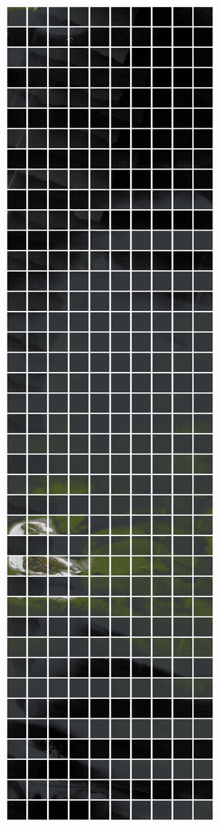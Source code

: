<html>
<div>
<img src="https://github.com/HakkaTjakka/NL_TILE_MAP/blob/main/18/629/-1073/r.6290.-10730.png" height="44" width="44">
<img src="https://github.com/HakkaTjakka/NL_TILE_MAP/blob/main/18/629/-1073/r.6291.-10730.png" height="44" width="44">
<img src="https://github.com/HakkaTjakka/NL_TILE_MAP/blob/main/18/629/-1073/r.6292.-10730.png" height="44" width="44">
<img src="https://github.com/HakkaTjakka/NL_TILE_MAP/blob/main/18/629/-1073/r.6293.-10730.png" height="44" width="44">
<img src="https://github.com/HakkaTjakka/NL_TILE_MAP/blob/main/18/629/-1073/r.6294.-10730.png" height="44" width="44">
<img src="https://github.com/HakkaTjakka/NL_TILE_MAP/blob/main/18/629/-1073/r.6295.-10730.png" height="44" width="44">
<img src="https://github.com/HakkaTjakka/NL_TILE_MAP/blob/main/18/629/-1073/r.6296.-10730.png" height="44" width="44">
<img src="https://github.com/HakkaTjakka/NL_TILE_MAP/blob/main/18/629/-1073/r.6297.-10730.png" height="44" width="44">
<img src="https://github.com/HakkaTjakka/NL_TILE_MAP/blob/main/18/629/-1073/r.6298.-10730.png" height="44" width="44">
<img src="https://github.com/HakkaTjakka/NL_TILE_MAP/blob/main/18/629/-1073/r.6299.-10730.png" height="44" width="44">
<img src="https://github.com/HakkaTjakka/NL_TILE_MAP/blob/main/18/630/-1073/r.6300.-10730.png" height="44" width="44">
<img src="https://github.com/HakkaTjakka/NL_TILE_MAP/blob/main/18/630/-1073/r.6301.-10730.png" height="44" width="44">
<img src="https://github.com/HakkaTjakka/NL_TILE_MAP/blob/main/18/630/-1073/r.6302.-10730.png" height="44" width="44">
<img src="https://github.com/HakkaTjakka/NL_TILE_MAP/blob/main/18/630/-1073/r.6303.-10730.png" height="44" width="44">
<img src="https://github.com/HakkaTjakka/NL_TILE_MAP/blob/main/18/630/-1073/r.6304.-10730.png" height="44" width="44">
<img src="https://github.com/HakkaTjakka/NL_TILE_MAP/blob/main/18/630/-1073/r.6305.-10730.png" height="44" width="44">
<img src="https://github.com/HakkaTjakka/NL_TILE_MAP/blob/main/18/630/-1073/r.6306.-10730.png" height="44" width="44">
<img src="https://github.com/HakkaTjakka/NL_TILE_MAP/blob/main/18/630/-1073/r.6307.-10730.png" height="44" width="44">
<img src="https://github.com/HakkaTjakka/NL_TILE_MAP/blob/main/18/630/-1073/r.6308.-10730.png" height="44" width="44">
<img src="https://github.com/HakkaTjakka/NL_TILE_MAP/blob/main/18/630/-1073/r.6309.-10730.png" height="44" width="44">
<br>
<img src="https://github.com/HakkaTjakka/NL_TILE_MAP/blob/main/18/629/-1073/r.6290.-10729.png" height="44" width="44">
<img src="https://github.com/HakkaTjakka/NL_TILE_MAP/blob/main/18/629/-1073/r.6291.-10729.png" height="44" width="44">
<img src="https://github.com/HakkaTjakka/NL_TILE_MAP/blob/main/18/629/-1073/r.6292.-10729.png" height="44" width="44">
<img src="https://github.com/HakkaTjakka/NL_TILE_MAP/blob/main/18/629/-1073/r.6293.-10729.png" height="44" width="44">
<img src="https://github.com/HakkaTjakka/NL_TILE_MAP/blob/main/18/629/-1073/r.6294.-10729.png" height="44" width="44">
<img src="https://github.com/HakkaTjakka/NL_TILE_MAP/blob/main/18/629/-1073/r.6295.-10729.png" height="44" width="44">
<img src="https://github.com/HakkaTjakka/NL_TILE_MAP/blob/main/18/629/-1073/r.6296.-10729.png" height="44" width="44">
<img src="https://github.com/HakkaTjakka/NL_TILE_MAP/blob/main/18/629/-1073/r.6297.-10729.png" height="44" width="44">
<img src="https://github.com/HakkaTjakka/NL_TILE_MAP/blob/main/18/629/-1073/r.6298.-10729.png" height="44" width="44">
<img src="https://github.com/HakkaTjakka/NL_TILE_MAP/blob/main/18/629/-1073/r.6299.-10729.png" height="44" width="44">
<img src="https://github.com/HakkaTjakka/NL_TILE_MAP/blob/main/18/630/-1073/r.6300.-10729.png" height="44" width="44">
<img src="https://github.com/HakkaTjakka/NL_TILE_MAP/blob/main/18/630/-1073/r.6301.-10729.png" height="44" width="44">
<img src="https://github.com/HakkaTjakka/NL_TILE_MAP/blob/main/18/630/-1073/r.6302.-10729.png" height="44" width="44">
<img src="https://github.com/HakkaTjakka/NL_TILE_MAP/blob/main/18/630/-1073/r.6303.-10729.png" height="44" width="44">
<img src="https://github.com/HakkaTjakka/NL_TILE_MAP/blob/main/18/630/-1073/r.6304.-10729.png" height="44" width="44">
<img src="https://github.com/HakkaTjakka/NL_TILE_MAP/blob/main/18/630/-1073/r.6305.-10729.png" height="44" width="44">
<img src="https://github.com/HakkaTjakka/NL_TILE_MAP/blob/main/18/630/-1073/r.6306.-10729.png" height="44" width="44">
<img src="https://github.com/HakkaTjakka/NL_TILE_MAP/blob/main/18/630/-1073/r.6307.-10729.png" height="44" width="44">
<img src="https://github.com/HakkaTjakka/NL_TILE_MAP/blob/main/18/630/-1073/r.6308.-10729.png" height="44" width="44">
<img src="https://github.com/HakkaTjakka/NL_TILE_MAP/blob/main/18/630/-1073/r.6309.-10729.png" height="44" width="44">
<br>
<img src="https://github.com/HakkaTjakka/NL_TILE_MAP/blob/main/18/629/-1073/r.6290.-10728.png" height="44" width="44">
<img src="https://github.com/HakkaTjakka/NL_TILE_MAP/blob/main/18/629/-1073/r.6291.-10728.png" height="44" width="44">
<img src="https://github.com/HakkaTjakka/NL_TILE_MAP/blob/main/18/629/-1073/r.6292.-10728.png" height="44" width="44">
<img src="https://github.com/HakkaTjakka/NL_TILE_MAP/blob/main/18/629/-1073/r.6293.-10728.png" height="44" width="44">
<img src="https://github.com/HakkaTjakka/NL_TILE_MAP/blob/main/18/629/-1073/r.6294.-10728.png" height="44" width="44">
<img src="https://github.com/HakkaTjakka/NL_TILE_MAP/blob/main/18/629/-1073/r.6295.-10728.png" height="44" width="44">
<img src="https://github.com/HakkaTjakka/NL_TILE_MAP/blob/main/18/629/-1073/r.6296.-10728.png" height="44" width="44">
<img src="https://github.com/HakkaTjakka/NL_TILE_MAP/blob/main/18/629/-1073/r.6297.-10728.png" height="44" width="44">
<img src="https://github.com/HakkaTjakka/NL_TILE_MAP/blob/main/18/629/-1073/r.6298.-10728.png" height="44" width="44">
<img src="https://github.com/HakkaTjakka/NL_TILE_MAP/blob/main/18/629/-1073/r.6299.-10728.png" height="44" width="44">
<img src="https://github.com/HakkaTjakka/NL_TILE_MAP/blob/main/18/630/-1073/r.6300.-10728.png" height="44" width="44">
<img src="https://github.com/HakkaTjakka/NL_TILE_MAP/blob/main/18/630/-1073/r.6301.-10728.png" height="44" width="44">
<img src="https://github.com/HakkaTjakka/NL_TILE_MAP/blob/main/18/630/-1073/r.6302.-10728.png" height="44" width="44">
<img src="https://github.com/HakkaTjakka/NL_TILE_MAP/blob/main/18/630/-1073/r.6303.-10728.png" height="44" width="44">
<img src="https://github.com/HakkaTjakka/NL_TILE_MAP/blob/main/18/630/-1073/r.6304.-10728.png" height="44" width="44">
<img src="https://github.com/HakkaTjakka/NL_TILE_MAP/blob/main/18/630/-1073/r.6305.-10728.png" height="44" width="44">
<img src="https://github.com/HakkaTjakka/NL_TILE_MAP/blob/main/18/630/-1073/r.6306.-10728.png" height="44" width="44">
<img src="https://github.com/HakkaTjakka/NL_TILE_MAP/blob/main/18/630/-1073/r.6307.-10728.png" height="44" width="44">
<img src="https://github.com/HakkaTjakka/NL_TILE_MAP/blob/main/18/630/-1073/r.6308.-10728.png" height="44" width="44">
<img src="https://github.com/HakkaTjakka/NL_TILE_MAP/blob/main/18/630/-1073/r.6309.-10728.png" height="44" width="44">
<br>
<img src="https://github.com/HakkaTjakka/NL_TILE_MAP/blob/main/18/629/-1073/r.6290.-10727.png" height="44" width="44">
<img src="https://github.com/HakkaTjakka/NL_TILE_MAP/blob/main/18/629/-1073/r.6291.-10727.png" height="44" width="44">
<img src="https://github.com/HakkaTjakka/NL_TILE_MAP/blob/main/18/629/-1073/r.6292.-10727.png" height="44" width="44">
<img src="https://github.com/HakkaTjakka/NL_TILE_MAP/blob/main/18/629/-1073/r.6293.-10727.png" height="44" width="44">
<img src="https://github.com/HakkaTjakka/NL_TILE_MAP/blob/main/18/629/-1073/r.6294.-10727.png" height="44" width="44">
<img src="https://github.com/HakkaTjakka/NL_TILE_MAP/blob/main/18/629/-1073/r.6295.-10727.png" height="44" width="44">
<img src="https://github.com/HakkaTjakka/NL_TILE_MAP/blob/main/18/629/-1073/r.6296.-10727.png" height="44" width="44">
<img src="https://github.com/HakkaTjakka/NL_TILE_MAP/blob/main/18/629/-1073/r.6297.-10727.png" height="44" width="44">
<img src="https://github.com/HakkaTjakka/NL_TILE_MAP/blob/main/18/629/-1073/r.6298.-10727.png" height="44" width="44">
<img src="https://github.com/HakkaTjakka/NL_TILE_MAP/blob/main/18/629/-1073/r.6299.-10727.png" height="44" width="44">
<img src="https://github.com/HakkaTjakka/NL_TILE_MAP/blob/main/18/630/-1073/r.6300.-10727.png" height="44" width="44">
<img src="https://github.com/HakkaTjakka/NL_TILE_MAP/blob/main/18/630/-1073/r.6301.-10727.png" height="44" width="44">
<img src="https://github.com/HakkaTjakka/NL_TILE_MAP/blob/main/18/630/-1073/r.6302.-10727.png" height="44" width="44">
<img src="https://github.com/HakkaTjakka/NL_TILE_MAP/blob/main/18/630/-1073/r.6303.-10727.png" height="44" width="44">
<img src="https://github.com/HakkaTjakka/NL_TILE_MAP/blob/main/18/630/-1073/r.6304.-10727.png" height="44" width="44">
<img src="https://github.com/HakkaTjakka/NL_TILE_MAP/blob/main/18/630/-1073/r.6305.-10727.png" height="44" width="44">
<img src="https://github.com/HakkaTjakka/NL_TILE_MAP/blob/main/18/630/-1073/r.6306.-10727.png" height="44" width="44">
<img src="https://github.com/HakkaTjakka/NL_TILE_MAP/blob/main/18/630/-1073/r.6307.-10727.png" height="44" width="44">
<img src="https://github.com/HakkaTjakka/NL_TILE_MAP/blob/main/18/630/-1073/r.6308.-10727.png" height="44" width="44">
<img src="https://github.com/HakkaTjakka/NL_TILE_MAP/blob/main/18/630/-1073/r.6309.-10727.png" height="44" width="44">
<br>
<img src="https://github.com/HakkaTjakka/NL_TILE_MAP/blob/main/18/629/-1073/r.6290.-10726.png" height="44" width="44">
<img src="https://github.com/HakkaTjakka/NL_TILE_MAP/blob/main/18/629/-1073/r.6291.-10726.png" height="44" width="44">
<img src="https://github.com/HakkaTjakka/NL_TILE_MAP/blob/main/18/629/-1073/r.6292.-10726.png" height="44" width="44">
<img src="https://github.com/HakkaTjakka/NL_TILE_MAP/blob/main/18/629/-1073/r.6293.-10726.png" height="44" width="44">
<img src="https://github.com/HakkaTjakka/NL_TILE_MAP/blob/main/18/629/-1073/r.6294.-10726.png" height="44" width="44">
<img src="https://github.com/HakkaTjakka/NL_TILE_MAP/blob/main/18/629/-1073/r.6295.-10726.png" height="44" width="44">
<img src="https://github.com/HakkaTjakka/NL_TILE_MAP/blob/main/18/629/-1073/r.6296.-10726.png" height="44" width="44">
<img src="https://github.com/HakkaTjakka/NL_TILE_MAP/blob/main/18/629/-1073/r.6297.-10726.png" height="44" width="44">
<img src="https://github.com/HakkaTjakka/NL_TILE_MAP/blob/main/18/629/-1073/r.6298.-10726.png" height="44" width="44">
<img src="https://github.com/HakkaTjakka/NL_TILE_MAP/blob/main/18/629/-1073/r.6299.-10726.png" height="44" width="44">
<img src="https://github.com/HakkaTjakka/NL_TILE_MAP/blob/main/18/630/-1073/r.6300.-10726.png" height="44" width="44">
<img src="https://github.com/HakkaTjakka/NL_TILE_MAP/blob/main/18/630/-1073/r.6301.-10726.png" height="44" width="44">
<img src="https://github.com/HakkaTjakka/NL_TILE_MAP/blob/main/18/630/-1073/r.6302.-10726.png" height="44" width="44">
<img src="https://github.com/HakkaTjakka/NL_TILE_MAP/blob/main/18/630/-1073/r.6303.-10726.png" height="44" width="44">
<img src="https://github.com/HakkaTjakka/NL_TILE_MAP/blob/main/18/630/-1073/r.6304.-10726.png" height="44" width="44">
<img src="https://github.com/HakkaTjakka/NL_TILE_MAP/blob/main/18/630/-1073/r.6305.-10726.png" height="44" width="44">
<img src="https://github.com/HakkaTjakka/NL_TILE_MAP/blob/main/18/630/-1073/r.6306.-10726.png" height="44" width="44">
<img src="https://github.com/HakkaTjakka/NL_TILE_MAP/blob/main/18/630/-1073/r.6307.-10726.png" height="44" width="44">
<img src="https://github.com/HakkaTjakka/NL_TILE_MAP/blob/main/18/630/-1073/r.6308.-10726.png" height="44" width="44">
<img src="https://github.com/HakkaTjakka/NL_TILE_MAP/blob/main/18/630/-1073/r.6309.-10726.png" height="44" width="44">
<br>
<img src="https://github.com/HakkaTjakka/NL_TILE_MAP/blob/main/18/629/-1073/r.6290.-10725.png" height="44" width="44">
<img src="https://github.com/HakkaTjakka/NL_TILE_MAP/blob/main/18/629/-1073/r.6291.-10725.png" height="44" width="44">
<img src="https://github.com/HakkaTjakka/NL_TILE_MAP/blob/main/18/629/-1073/r.6292.-10725.png" height="44" width="44">
<img src="https://github.com/HakkaTjakka/NL_TILE_MAP/blob/main/18/629/-1073/r.6293.-10725.png" height="44" width="44">
<img src="https://github.com/HakkaTjakka/NL_TILE_MAP/blob/main/18/629/-1073/r.6294.-10725.png" height="44" width="44">
<img src="https://github.com/HakkaTjakka/NL_TILE_MAP/blob/main/18/629/-1073/r.6295.-10725.png" height="44" width="44">
<img src="https://github.com/HakkaTjakka/NL_TILE_MAP/blob/main/18/629/-1073/r.6296.-10725.png" height="44" width="44">
<img src="https://github.com/HakkaTjakka/NL_TILE_MAP/blob/main/18/629/-1073/r.6297.-10725.png" height="44" width="44">
<img src="https://github.com/HakkaTjakka/NL_TILE_MAP/blob/main/18/629/-1073/r.6298.-10725.png" height="44" width="44">
<img src="https://github.com/HakkaTjakka/NL_TILE_MAP/blob/main/18/629/-1073/r.6299.-10725.png" height="44" width="44">
<img src="https://github.com/HakkaTjakka/NL_TILE_MAP/blob/main/18/630/-1073/r.6300.-10725.png" height="44" width="44">
<img src="https://github.com/HakkaTjakka/NL_TILE_MAP/blob/main/18/630/-1073/r.6301.-10725.png" height="44" width="44">
<img src="https://github.com/HakkaTjakka/NL_TILE_MAP/blob/main/18/630/-1073/r.6302.-10725.png" height="44" width="44">
<img src="https://github.com/HakkaTjakka/NL_TILE_MAP/blob/main/18/630/-1073/r.6303.-10725.png" height="44" width="44">
<img src="https://github.com/HakkaTjakka/NL_TILE_MAP/blob/main/18/630/-1073/r.6304.-10725.png" height="44" width="44">
<img src="https://github.com/HakkaTjakka/NL_TILE_MAP/blob/main/18/630/-1073/r.6305.-10725.png" height="44" width="44">
<img src="https://github.com/HakkaTjakka/NL_TILE_MAP/blob/main/18/630/-1073/r.6306.-10725.png" height="44" width="44">
<img src="https://github.com/HakkaTjakka/NL_TILE_MAP/blob/main/18/630/-1073/r.6307.-10725.png" height="44" width="44">
<img src="https://github.com/HakkaTjakka/NL_TILE_MAP/blob/main/18/630/-1073/r.6308.-10725.png" height="44" width="44">
<img src="https://github.com/HakkaTjakka/NL_TILE_MAP/blob/main/18/630/-1073/r.6309.-10725.png" height="44" width="44">
<br>
<img src="https://github.com/HakkaTjakka/NL_TILE_MAP/blob/main/18/629/-1073/r.6290.-10724.png" height="44" width="44">
<img src="https://github.com/HakkaTjakka/NL_TILE_MAP/blob/main/18/629/-1073/r.6291.-10724.png" height="44" width="44">
<img src="https://github.com/HakkaTjakka/NL_TILE_MAP/blob/main/18/629/-1073/r.6292.-10724.png" height="44" width="44">
<img src="https://github.com/HakkaTjakka/NL_TILE_MAP/blob/main/18/629/-1073/r.6293.-10724.png" height="44" width="44">
<img src="https://github.com/HakkaTjakka/NL_TILE_MAP/blob/main/18/629/-1073/r.6294.-10724.png" height="44" width="44">
<img src="https://github.com/HakkaTjakka/NL_TILE_MAP/blob/main/18/629/-1073/r.6295.-10724.png" height="44" width="44">
<img src="https://github.com/HakkaTjakka/NL_TILE_MAP/blob/main/18/629/-1073/r.6296.-10724.png" height="44" width="44">
<img src="https://github.com/HakkaTjakka/NL_TILE_MAP/blob/main/18/629/-1073/r.6297.-10724.png" height="44" width="44">
<img src="https://github.com/HakkaTjakka/NL_TILE_MAP/blob/main/18/629/-1073/r.6298.-10724.png" height="44" width="44">
<img src="https://github.com/HakkaTjakka/NL_TILE_MAP/blob/main/18/629/-1073/r.6299.-10724.png" height="44" width="44">
<img src="https://github.com/HakkaTjakka/NL_TILE_MAP/blob/main/18/630/-1073/r.6300.-10724.png" height="44" width="44">
<img src="https://github.com/HakkaTjakka/NL_TILE_MAP/blob/main/18/630/-1073/r.6301.-10724.png" height="44" width="44">
<img src="https://github.com/HakkaTjakka/NL_TILE_MAP/blob/main/18/630/-1073/r.6302.-10724.png" height="44" width="44">
<img src="https://github.com/HakkaTjakka/NL_TILE_MAP/blob/main/18/630/-1073/r.6303.-10724.png" height="44" width="44">
<img src="https://github.com/HakkaTjakka/NL_TILE_MAP/blob/main/18/630/-1073/r.6304.-10724.png" height="44" width="44">
<img src="https://github.com/HakkaTjakka/NL_TILE_MAP/blob/main/18/630/-1073/r.6305.-10724.png" height="44" width="44">
<img src="https://github.com/HakkaTjakka/NL_TILE_MAP/blob/main/18/630/-1073/r.6306.-10724.png" height="44" width="44">
<img src="https://github.com/HakkaTjakka/NL_TILE_MAP/blob/main/18/630/-1073/r.6307.-10724.png" height="44" width="44">
<img src="https://github.com/HakkaTjakka/NL_TILE_MAP/blob/main/18/630/-1073/r.6308.-10724.png" height="44" width="44">
<img src="https://github.com/HakkaTjakka/NL_TILE_MAP/blob/main/18/630/-1073/r.6309.-10724.png" height="44" width="44">
<br>
<img src="https://github.com/HakkaTjakka/NL_TILE_MAP/blob/main/18/629/-1073/r.6290.-10723.png" height="44" width="44">
<img src="https://github.com/HakkaTjakka/NL_TILE_MAP/blob/main/18/629/-1073/r.6291.-10723.png" height="44" width="44">
<img src="https://github.com/HakkaTjakka/NL_TILE_MAP/blob/main/18/629/-1073/r.6292.-10723.png" height="44" width="44">
<img src="https://github.com/HakkaTjakka/NL_TILE_MAP/blob/main/18/629/-1073/r.6293.-10723.png" height="44" width="44">
<img src="https://github.com/HakkaTjakka/NL_TILE_MAP/blob/main/18/629/-1073/r.6294.-10723.png" height="44" width="44">
<img src="https://github.com/HakkaTjakka/NL_TILE_MAP/blob/main/18/629/-1073/r.6295.-10723.png" height="44" width="44">
<img src="https://github.com/HakkaTjakka/NL_TILE_MAP/blob/main/18/629/-1073/r.6296.-10723.png" height="44" width="44">
<img src="https://github.com/HakkaTjakka/NL_TILE_MAP/blob/main/18/629/-1073/r.6297.-10723.png" height="44" width="44">
<img src="https://github.com/HakkaTjakka/NL_TILE_MAP/blob/main/18/629/-1073/r.6298.-10723.png" height="44" width="44">
<img src="https://github.com/HakkaTjakka/NL_TILE_MAP/blob/main/18/629/-1073/r.6299.-10723.png" height="44" width="44">
<img src="https://github.com/HakkaTjakka/NL_TILE_MAP/blob/main/18/630/-1073/r.6300.-10723.png" height="44" width="44">
<img src="https://github.com/HakkaTjakka/NL_TILE_MAP/blob/main/18/630/-1073/r.6301.-10723.png" height="44" width="44">
<img src="https://github.com/HakkaTjakka/NL_TILE_MAP/blob/main/18/630/-1073/r.6302.-10723.png" height="44" width="44">
<img src="https://github.com/HakkaTjakka/NL_TILE_MAP/blob/main/18/630/-1073/r.6303.-10723.png" height="44" width="44">
<img src="https://github.com/HakkaTjakka/NL_TILE_MAP/blob/main/18/630/-1073/r.6304.-10723.png" height="44" width="44">
<img src="https://github.com/HakkaTjakka/NL_TILE_MAP/blob/main/18/630/-1073/r.6305.-10723.png" height="44" width="44">
<img src="https://github.com/HakkaTjakka/NL_TILE_MAP/blob/main/18/630/-1073/r.6306.-10723.png" height="44" width="44">
<img src="https://github.com/HakkaTjakka/NL_TILE_MAP/blob/main/18/630/-1073/r.6307.-10723.png" height="44" width="44">
<img src="https://github.com/HakkaTjakka/NL_TILE_MAP/blob/main/18/630/-1073/r.6308.-10723.png" height="44" width="44">
<img src="https://github.com/HakkaTjakka/NL_TILE_MAP/blob/main/18/630/-1073/r.6309.-10723.png" height="44" width="44">
<br>
<img src="https://github.com/HakkaTjakka/NL_TILE_MAP/blob/main/18/629/-1073/r.6290.-10722.png" height="44" width="44">
<img src="https://github.com/HakkaTjakka/NL_TILE_MAP/blob/main/18/629/-1073/r.6291.-10722.png" height="44" width="44">
<img src="https://github.com/HakkaTjakka/NL_TILE_MAP/blob/main/18/629/-1073/r.6292.-10722.png" height="44" width="44">
<img src="https://github.com/HakkaTjakka/NL_TILE_MAP/blob/main/18/629/-1073/r.6293.-10722.png" height="44" width="44">
<img src="https://github.com/HakkaTjakka/NL_TILE_MAP/blob/main/18/629/-1073/r.6294.-10722.png" height="44" width="44">
<img src="https://github.com/HakkaTjakka/NL_TILE_MAP/blob/main/18/629/-1073/r.6295.-10722.png" height="44" width="44">
<img src="https://github.com/HakkaTjakka/NL_TILE_MAP/blob/main/18/629/-1073/r.6296.-10722.png" height="44" width="44">
<img src="https://github.com/HakkaTjakka/NL_TILE_MAP/blob/main/18/629/-1073/r.6297.-10722.png" height="44" width="44">
<img src="https://github.com/HakkaTjakka/NL_TILE_MAP/blob/main/18/629/-1073/r.6298.-10722.png" height="44" width="44">
<img src="https://github.com/HakkaTjakka/NL_TILE_MAP/blob/main/18/629/-1073/r.6299.-10722.png" height="44" width="44">
<img src="https://github.com/HakkaTjakka/NL_TILE_MAP/blob/main/18/630/-1073/r.6300.-10722.png" height="44" width="44">
<img src="https://github.com/HakkaTjakka/NL_TILE_MAP/blob/main/18/630/-1073/r.6301.-10722.png" height="44" width="44">
<img src="https://github.com/HakkaTjakka/NL_TILE_MAP/blob/main/18/630/-1073/r.6302.-10722.png" height="44" width="44">
<img src="https://github.com/HakkaTjakka/NL_TILE_MAP/blob/main/18/630/-1073/r.6303.-10722.png" height="44" width="44">
<img src="https://github.com/HakkaTjakka/NL_TILE_MAP/blob/main/18/630/-1073/r.6304.-10722.png" height="44" width="44">
<img src="https://github.com/HakkaTjakka/NL_TILE_MAP/blob/main/18/630/-1073/r.6305.-10722.png" height="44" width="44">
<img src="https://github.com/HakkaTjakka/NL_TILE_MAP/blob/main/18/630/-1073/r.6306.-10722.png" height="44" width="44">
<img src="https://github.com/HakkaTjakka/NL_TILE_MAP/blob/main/18/630/-1073/r.6307.-10722.png" height="44" width="44">
<img src="https://github.com/HakkaTjakka/NL_TILE_MAP/blob/main/18/630/-1073/r.6308.-10722.png" height="44" width="44">
<img src="https://github.com/HakkaTjakka/NL_TILE_MAP/blob/main/18/630/-1073/r.6309.-10722.png" height="44" width="44">
<br>
<img src="https://github.com/HakkaTjakka/NL_TILE_MAP/blob/main/18/629/-1073/r.6290.-10721.png" height="44" width="44">
<img src="https://github.com/HakkaTjakka/NL_TILE_MAP/blob/main/18/629/-1073/r.6291.-10721.png" height="44" width="44">
<img src="https://github.com/HakkaTjakka/NL_TILE_MAP/blob/main/18/629/-1073/r.6292.-10721.png" height="44" width="44">
<img src="https://github.com/HakkaTjakka/NL_TILE_MAP/blob/main/18/629/-1073/r.6293.-10721.png" height="44" width="44">
<img src="https://github.com/HakkaTjakka/NL_TILE_MAP/blob/main/18/629/-1073/r.6294.-10721.png" height="44" width="44">
<img src="https://github.com/HakkaTjakka/NL_TILE_MAP/blob/main/18/629/-1073/r.6295.-10721.png" height="44" width="44">
<img src="https://github.com/HakkaTjakka/NL_TILE_MAP/blob/main/18/629/-1073/r.6296.-10721.png" height="44" width="44">
<img src="https://github.com/HakkaTjakka/NL_TILE_MAP/blob/main/18/629/-1073/r.6297.-10721.png" height="44" width="44">
<img src="https://github.com/HakkaTjakka/NL_TILE_MAP/blob/main/18/629/-1073/r.6298.-10721.png" height="44" width="44">
<img src="https://github.com/HakkaTjakka/NL_TILE_MAP/blob/main/18/629/-1073/r.6299.-10721.png" height="44" width="44">
<img src="https://github.com/HakkaTjakka/NL_TILE_MAP/blob/main/18/630/-1073/r.6300.-10721.png" height="44" width="44">
<img src="https://github.com/HakkaTjakka/NL_TILE_MAP/blob/main/18/630/-1073/r.6301.-10721.png" height="44" width="44">
<img src="https://github.com/HakkaTjakka/NL_TILE_MAP/blob/main/18/630/-1073/r.6302.-10721.png" height="44" width="44">
<img src="https://github.com/HakkaTjakka/NL_TILE_MAP/blob/main/18/630/-1073/r.6303.-10721.png" height="44" width="44">
<img src="https://github.com/HakkaTjakka/NL_TILE_MAP/blob/main/18/630/-1073/r.6304.-10721.png" height="44" width="44">
<img src="https://github.com/HakkaTjakka/NL_TILE_MAP/blob/main/18/630/-1073/r.6305.-10721.png" height="44" width="44">
<img src="https://github.com/HakkaTjakka/NL_TILE_MAP/blob/main/18/630/-1073/r.6306.-10721.png" height="44" width="44">
<img src="https://github.com/HakkaTjakka/NL_TILE_MAP/blob/main/18/630/-1073/r.6307.-10721.png" height="44" width="44">
<img src="https://github.com/HakkaTjakka/NL_TILE_MAP/blob/main/18/630/-1073/r.6308.-10721.png" height="44" width="44">
<img src="https://github.com/HakkaTjakka/NL_TILE_MAP/blob/main/18/630/-1073/r.6309.-10721.png" height="44" width="44">
<br>
<img src="https://github.com/HakkaTjakka/NL_TILE_MAP/blob/main/18/629/-1072/r.6290.-10720.png" height="44" width="44">
<img src="https://github.com/HakkaTjakka/NL_TILE_MAP/blob/main/18/629/-1072/r.6291.-10720.png" height="44" width="44">
<img src="https://github.com/HakkaTjakka/NL_TILE_MAP/blob/main/18/629/-1072/r.6292.-10720.png" height="44" width="44">
<img src="https://github.com/HakkaTjakka/NL_TILE_MAP/blob/main/18/629/-1072/r.6293.-10720.png" height="44" width="44">
<img src="https://github.com/HakkaTjakka/NL_TILE_MAP/blob/main/18/629/-1072/r.6294.-10720.png" height="44" width="44">
<img src="https://github.com/HakkaTjakka/NL_TILE_MAP/blob/main/18/629/-1072/r.6295.-10720.png" height="44" width="44">
<img src="https://github.com/HakkaTjakka/NL_TILE_MAP/blob/main/18/629/-1072/r.6296.-10720.png" height="44" width="44">
<img src="https://github.com/HakkaTjakka/NL_TILE_MAP/blob/main/18/629/-1072/r.6297.-10720.png" height="44" width="44">
<img src="https://github.com/HakkaTjakka/NL_TILE_MAP/blob/main/18/629/-1072/r.6298.-10720.png" height="44" width="44">
<img src="https://github.com/HakkaTjakka/NL_TILE_MAP/blob/main/18/629/-1072/r.6299.-10720.png" height="44" width="44">
<img src="https://github.com/HakkaTjakka/NL_TILE_MAP/blob/main/18/630/-1072/r.6300.-10720.png" height="44" width="44">
<img src="https://github.com/HakkaTjakka/NL_TILE_MAP/blob/main/18/630/-1072/r.6301.-10720.png" height="44" width="44">
<img src="https://github.com/HakkaTjakka/NL_TILE_MAP/blob/main/18/630/-1072/r.6302.-10720.png" height="44" width="44">
<img src="https://github.com/HakkaTjakka/NL_TILE_MAP/blob/main/18/630/-1072/r.6303.-10720.png" height="44" width="44">
<img src="https://github.com/HakkaTjakka/NL_TILE_MAP/blob/main/18/630/-1072/r.6304.-10720.png" height="44" width="44">
<img src="https://github.com/HakkaTjakka/NL_TILE_MAP/blob/main/18/630/-1072/r.6305.-10720.png" height="44" width="44">
<img src="https://github.com/HakkaTjakka/NL_TILE_MAP/blob/main/18/630/-1072/r.6306.-10720.png" height="44" width="44">
<img src="https://github.com/HakkaTjakka/NL_TILE_MAP/blob/main/18/630/-1072/r.6307.-10720.png" height="44" width="44">
<img src="https://github.com/HakkaTjakka/NL_TILE_MAP/blob/main/18/630/-1072/r.6308.-10720.png" height="44" width="44">
<img src="https://github.com/HakkaTjakka/NL_TILE_MAP/blob/main/18/630/-1072/r.6309.-10720.png" height="44" width="44">
<br>
<img src="https://github.com/HakkaTjakka/NL_TILE_MAP/blob/main/18/629/-1072/r.6290.-10719.png" height="44" width="44">
<img src="https://github.com/HakkaTjakka/NL_TILE_MAP/blob/main/18/629/-1072/r.6291.-10719.png" height="44" width="44">
<img src="https://github.com/HakkaTjakka/NL_TILE_MAP/blob/main/18/629/-1072/r.6292.-10719.png" height="44" width="44">
<img src="https://github.com/HakkaTjakka/NL_TILE_MAP/blob/main/18/629/-1072/r.6293.-10719.png" height="44" width="44">
<img src="https://github.com/HakkaTjakka/NL_TILE_MAP/blob/main/18/629/-1072/r.6294.-10719.png" height="44" width="44">
<img src="https://github.com/HakkaTjakka/NL_TILE_MAP/blob/main/18/629/-1072/r.6295.-10719.png" height="44" width="44">
<img src="https://github.com/HakkaTjakka/NL_TILE_MAP/blob/main/18/629/-1072/r.6296.-10719.png" height="44" width="44">
<img src="https://github.com/HakkaTjakka/NL_TILE_MAP/blob/main/18/629/-1072/r.6297.-10719.png" height="44" width="44">
<img src="https://github.com/HakkaTjakka/NL_TILE_MAP/blob/main/18/629/-1072/r.6298.-10719.png" height="44" width="44">
<img src="https://github.com/HakkaTjakka/NL_TILE_MAP/blob/main/18/629/-1072/r.6299.-10719.png" height="44" width="44">
<img src="https://github.com/HakkaTjakka/NL_TILE_MAP/blob/main/18/630/-1072/r.6300.-10719.png" height="44" width="44">
<img src="https://github.com/HakkaTjakka/NL_TILE_MAP/blob/main/18/630/-1072/r.6301.-10719.png" height="44" width="44">
<img src="https://github.com/HakkaTjakka/NL_TILE_MAP/blob/main/18/630/-1072/r.6302.-10719.png" height="44" width="44">
<img src="https://github.com/HakkaTjakka/NL_TILE_MAP/blob/main/18/630/-1072/r.6303.-10719.png" height="44" width="44">
<img src="https://github.com/HakkaTjakka/NL_TILE_MAP/blob/main/18/630/-1072/r.6304.-10719.png" height="44" width="44">
<img src="https://github.com/HakkaTjakka/NL_TILE_MAP/blob/main/18/630/-1072/r.6305.-10719.png" height="44" width="44">
<img src="https://github.com/HakkaTjakka/NL_TILE_MAP/blob/main/18/630/-1072/r.6306.-10719.png" height="44" width="44">
<img src="https://github.com/HakkaTjakka/NL_TILE_MAP/blob/main/18/630/-1072/r.6307.-10719.png" height="44" width="44">
<img src="https://github.com/HakkaTjakka/NL_TILE_MAP/blob/main/18/630/-1072/r.6308.-10719.png" height="44" width="44">
<img src="https://github.com/HakkaTjakka/NL_TILE_MAP/blob/main/18/630/-1072/r.6309.-10719.png" height="44" width="44">
<br>
<img src="https://github.com/HakkaTjakka/NL_TILE_MAP/blob/main/18/629/-1072/r.6290.-10718.png" height="44" width="44">
<img src="https://github.com/HakkaTjakka/NL_TILE_MAP/blob/main/18/629/-1072/r.6291.-10718.png" height="44" width="44">
<img src="https://github.com/HakkaTjakka/NL_TILE_MAP/blob/main/18/629/-1072/r.6292.-10718.png" height="44" width="44">
<img src="https://github.com/HakkaTjakka/NL_TILE_MAP/blob/main/18/629/-1072/r.6293.-10718.png" height="44" width="44">
<img src="https://github.com/HakkaTjakka/NL_TILE_MAP/blob/main/18/629/-1072/r.6294.-10718.png" height="44" width="44">
<img src="https://github.com/HakkaTjakka/NL_TILE_MAP/blob/main/18/629/-1072/r.6295.-10718.png" height="44" width="44">
<img src="https://github.com/HakkaTjakka/NL_TILE_MAP/blob/main/18/629/-1072/r.6296.-10718.png" height="44" width="44">
<img src="https://github.com/HakkaTjakka/NL_TILE_MAP/blob/main/18/629/-1072/r.6297.-10718.png" height="44" width="44">
<img src="https://github.com/HakkaTjakka/NL_TILE_MAP/blob/main/18/629/-1072/r.6298.-10718.png" height="44" width="44">
<img src="https://github.com/HakkaTjakka/NL_TILE_MAP/blob/main/18/629/-1072/r.6299.-10718.png" height="44" width="44">
<img src="https://github.com/HakkaTjakka/NL_TILE_MAP/blob/main/18/630/-1072/r.6300.-10718.png" height="44" width="44">
<img src="https://github.com/HakkaTjakka/NL_TILE_MAP/blob/main/18/630/-1072/r.6301.-10718.png" height="44" width="44">
<img src="https://github.com/HakkaTjakka/NL_TILE_MAP/blob/main/18/630/-1072/r.6302.-10718.png" height="44" width="44">
<img src="https://github.com/HakkaTjakka/NL_TILE_MAP/blob/main/18/630/-1072/r.6303.-10718.png" height="44" width="44">
<img src="https://github.com/HakkaTjakka/NL_TILE_MAP/blob/main/18/630/-1072/r.6304.-10718.png" height="44" width="44">
<img src="https://github.com/HakkaTjakka/NL_TILE_MAP/blob/main/18/630/-1072/r.6305.-10718.png" height="44" width="44">
<img src="https://github.com/HakkaTjakka/NL_TILE_MAP/blob/main/18/630/-1072/r.6306.-10718.png" height="44" width="44">
<img src="https://github.com/HakkaTjakka/NL_TILE_MAP/blob/main/18/630/-1072/r.6307.-10718.png" height="44" width="44">
<img src="https://github.com/HakkaTjakka/NL_TILE_MAP/blob/main/18/630/-1072/r.6308.-10718.png" height="44" width="44">
<img src="https://github.com/HakkaTjakka/NL_TILE_MAP/blob/main/18/630/-1072/r.6309.-10718.png" height="44" width="44">
<br>
<img src="https://github.com/HakkaTjakka/NL_TILE_MAP/blob/main/18/629/-1072/r.6290.-10717.png" height="44" width="44">
<img src="https://github.com/HakkaTjakka/NL_TILE_MAP/blob/main/18/629/-1072/r.6291.-10717.png" height="44" width="44">
<img src="https://github.com/HakkaTjakka/NL_TILE_MAP/blob/main/18/629/-1072/r.6292.-10717.png" height="44" width="44">
<img src="https://github.com/HakkaTjakka/NL_TILE_MAP/blob/main/18/629/-1072/r.6293.-10717.png" height="44" width="44">
<img src="https://github.com/HakkaTjakka/NL_TILE_MAP/blob/main/18/629/-1072/r.6294.-10717.png" height="44" width="44">
<img src="https://github.com/HakkaTjakka/NL_TILE_MAP/blob/main/18/629/-1072/r.6295.-10717.png" height="44" width="44">
<img src="https://github.com/HakkaTjakka/NL_TILE_MAP/blob/main/18/629/-1072/r.6296.-10717.png" height="44" width="44">
<img src="https://github.com/HakkaTjakka/NL_TILE_MAP/blob/main/18/629/-1072/r.6297.-10717.png" height="44" width="44">
<img src="https://github.com/HakkaTjakka/NL_TILE_MAP/blob/main/18/629/-1072/r.6298.-10717.png" height="44" width="44">
<img src="https://github.com/HakkaTjakka/NL_TILE_MAP/blob/main/18/629/-1072/r.6299.-10717.png" height="44" width="44">
<img src="https://github.com/HakkaTjakka/NL_TILE_MAP/blob/main/18/630/-1072/r.6300.-10717.png" height="44" width="44">
<img src="https://github.com/HakkaTjakka/NL_TILE_MAP/blob/main/18/630/-1072/r.6301.-10717.png" height="44" width="44">
<img src="https://github.com/HakkaTjakka/NL_TILE_MAP/blob/main/18/630/-1072/r.6302.-10717.png" height="44" width="44">
<img src="https://github.com/HakkaTjakka/NL_TILE_MAP/blob/main/18/630/-1072/r.6303.-10717.png" height="44" width="44">
<img src="https://github.com/HakkaTjakka/NL_TILE_MAP/blob/main/18/630/-1072/r.6304.-10717.png" height="44" width="44">
<img src="https://github.com/HakkaTjakka/NL_TILE_MAP/blob/main/18/630/-1072/r.6305.-10717.png" height="44" width="44">
<img src="https://github.com/HakkaTjakka/NL_TILE_MAP/blob/main/18/630/-1072/r.6306.-10717.png" height="44" width="44">
<img src="https://github.com/HakkaTjakka/NL_TILE_MAP/blob/main/18/630/-1072/r.6307.-10717.png" height="44" width="44">
<img src="https://github.com/HakkaTjakka/NL_TILE_MAP/blob/main/18/630/-1072/r.6308.-10717.png" height="44" width="44">
<img src="https://github.com/HakkaTjakka/NL_TILE_MAP/blob/main/18/630/-1072/r.6309.-10717.png" height="44" width="44">
<br>
<img src="https://github.com/HakkaTjakka/NL_TILE_MAP/blob/main/18/629/-1072/r.6290.-10716.png" height="44" width="44">
<img src="https://github.com/HakkaTjakka/NL_TILE_MAP/blob/main/18/629/-1072/r.6291.-10716.png" height="44" width="44">
<img src="https://github.com/HakkaTjakka/NL_TILE_MAP/blob/main/18/629/-1072/r.6292.-10716.png" height="44" width="44">
<img src="https://github.com/HakkaTjakka/NL_TILE_MAP/blob/main/18/629/-1072/r.6293.-10716.png" height="44" width="44">
<img src="https://github.com/HakkaTjakka/NL_TILE_MAP/blob/main/18/629/-1072/r.6294.-10716.png" height="44" width="44">
<img src="https://github.com/HakkaTjakka/NL_TILE_MAP/blob/main/18/629/-1072/r.6295.-10716.png" height="44" width="44">
<img src="https://github.com/HakkaTjakka/NL_TILE_MAP/blob/main/18/629/-1072/r.6296.-10716.png" height="44" width="44">
<img src="https://github.com/HakkaTjakka/NL_TILE_MAP/blob/main/18/629/-1072/r.6297.-10716.png" height="44" width="44">
<img src="https://github.com/HakkaTjakka/NL_TILE_MAP/blob/main/18/629/-1072/r.6298.-10716.png" height="44" width="44">
<img src="https://github.com/HakkaTjakka/NL_TILE_MAP/blob/main/18/629/-1072/r.6299.-10716.png" height="44" width="44">
<img src="https://github.com/HakkaTjakka/NL_TILE_MAP/blob/main/18/630/-1072/r.6300.-10716.png" height="44" width="44">
<img src="https://github.com/HakkaTjakka/NL_TILE_MAP/blob/main/18/630/-1072/r.6301.-10716.png" height="44" width="44">
<img src="https://github.com/HakkaTjakka/NL_TILE_MAP/blob/main/18/630/-1072/r.6302.-10716.png" height="44" width="44">
<img src="https://github.com/HakkaTjakka/NL_TILE_MAP/blob/main/18/630/-1072/r.6303.-10716.png" height="44" width="44">
<img src="https://github.com/HakkaTjakka/NL_TILE_MAP/blob/main/18/630/-1072/r.6304.-10716.png" height="44" width="44">
<img src="https://github.com/HakkaTjakka/NL_TILE_MAP/blob/main/18/630/-1072/r.6305.-10716.png" height="44" width="44">
<img src="https://github.com/HakkaTjakka/NL_TILE_MAP/blob/main/18/630/-1072/r.6306.-10716.png" height="44" width="44">
<img src="https://github.com/HakkaTjakka/NL_TILE_MAP/blob/main/18/630/-1072/r.6307.-10716.png" height="44" width="44">
<img src="https://github.com/HakkaTjakka/NL_TILE_MAP/blob/main/18/630/-1072/r.6308.-10716.png" height="44" width="44">
<img src="https://github.com/HakkaTjakka/NL_TILE_MAP/blob/main/18/630/-1072/r.6309.-10716.png" height="44" width="44">
<br>
<img src="https://github.com/HakkaTjakka/NL_TILE_MAP/blob/main/18/629/-1072/r.6290.-10715.png" height="44" width="44">
<img src="https://github.com/HakkaTjakka/NL_TILE_MAP/blob/main/18/629/-1072/r.6291.-10715.png" height="44" width="44">
<img src="https://github.com/HakkaTjakka/NL_TILE_MAP/blob/main/18/629/-1072/r.6292.-10715.png" height="44" width="44">
<img src="https://github.com/HakkaTjakka/NL_TILE_MAP/blob/main/18/629/-1072/r.6293.-10715.png" height="44" width="44">
<img src="https://github.com/HakkaTjakka/NL_TILE_MAP/blob/main/18/629/-1072/r.6294.-10715.png" height="44" width="44">
<img src="https://github.com/HakkaTjakka/NL_TILE_MAP/blob/main/18/629/-1072/r.6295.-10715.png" height="44" width="44">
<img src="https://github.com/HakkaTjakka/NL_TILE_MAP/blob/main/18/629/-1072/r.6296.-10715.png" height="44" width="44">
<img src="https://github.com/HakkaTjakka/NL_TILE_MAP/blob/main/18/629/-1072/r.6297.-10715.png" height="44" width="44">
<img src="https://github.com/HakkaTjakka/NL_TILE_MAP/blob/main/18/629/-1072/r.6298.-10715.png" height="44" width="44">
<img src="https://github.com/HakkaTjakka/NL_TILE_MAP/blob/main/18/629/-1072/r.6299.-10715.png" height="44" width="44">
<img src="https://github.com/HakkaTjakka/NL_TILE_MAP/blob/main/18/630/-1072/r.6300.-10715.png" height="44" width="44">
<img src="https://github.com/HakkaTjakka/NL_TILE_MAP/blob/main/18/630/-1072/r.6301.-10715.png" height="44" width="44">
<img src="https://github.com/HakkaTjakka/NL_TILE_MAP/blob/main/18/630/-1072/r.6302.-10715.png" height="44" width="44">
<img src="https://github.com/HakkaTjakka/NL_TILE_MAP/blob/main/18/630/-1072/r.6303.-10715.png" height="44" width="44">
<img src="https://github.com/HakkaTjakka/NL_TILE_MAP/blob/main/18/630/-1072/r.6304.-10715.png" height="44" width="44">
<img src="https://github.com/HakkaTjakka/NL_TILE_MAP/blob/main/18/630/-1072/r.6305.-10715.png" height="44" width="44">
<img src="https://github.com/HakkaTjakka/NL_TILE_MAP/blob/main/18/630/-1072/r.6306.-10715.png" height="44" width="44">
<img src="https://github.com/HakkaTjakka/NL_TILE_MAP/blob/main/18/630/-1072/r.6307.-10715.png" height="44" width="44">
<img src="https://github.com/HakkaTjakka/NL_TILE_MAP/blob/main/18/630/-1072/r.6308.-10715.png" height="44" width="44">
<img src="https://github.com/HakkaTjakka/NL_TILE_MAP/blob/main/18/630/-1072/r.6309.-10715.png" height="44" width="44">
<br>
<img src="https://github.com/HakkaTjakka/NL_TILE_MAP/blob/main/18/629/-1072/r.6290.-10714.png" height="44" width="44">
<img src="https://github.com/HakkaTjakka/NL_TILE_MAP/blob/main/18/629/-1072/r.6291.-10714.png" height="44" width="44">
<img src="https://github.com/HakkaTjakka/NL_TILE_MAP/blob/main/18/629/-1072/r.6292.-10714.png" height="44" width="44">
<img src="https://github.com/HakkaTjakka/NL_TILE_MAP/blob/main/18/629/-1072/r.6293.-10714.png" height="44" width="44">
<img src="https://github.com/HakkaTjakka/NL_TILE_MAP/blob/main/18/629/-1072/r.6294.-10714.png" height="44" width="44">
<img src="https://github.com/HakkaTjakka/NL_TILE_MAP/blob/main/18/629/-1072/r.6295.-10714.png" height="44" width="44">
<img src="https://github.com/HakkaTjakka/NL_TILE_MAP/blob/main/18/629/-1072/r.6296.-10714.png" height="44" width="44">
<img src="https://github.com/HakkaTjakka/NL_TILE_MAP/blob/main/18/629/-1072/r.6297.-10714.png" height="44" width="44">
<img src="https://github.com/HakkaTjakka/NL_TILE_MAP/blob/main/18/629/-1072/r.6298.-10714.png" height="44" width="44">
<img src="https://github.com/HakkaTjakka/NL_TILE_MAP/blob/main/18/629/-1072/r.6299.-10714.png" height="44" width="44">
<img src="https://github.com/HakkaTjakka/NL_TILE_MAP/blob/main/18/630/-1072/r.6300.-10714.png" height="44" width="44">
<img src="https://github.com/HakkaTjakka/NL_TILE_MAP/blob/main/18/630/-1072/r.6301.-10714.png" height="44" width="44">
<img src="https://github.com/HakkaTjakka/NL_TILE_MAP/blob/main/18/630/-1072/r.6302.-10714.png" height="44" width="44">
<img src="https://github.com/HakkaTjakka/NL_TILE_MAP/blob/main/18/630/-1072/r.6303.-10714.png" height="44" width="44">
<img src="https://github.com/HakkaTjakka/NL_TILE_MAP/blob/main/18/630/-1072/r.6304.-10714.png" height="44" width="44">
<img src="https://github.com/HakkaTjakka/NL_TILE_MAP/blob/main/18/630/-1072/r.6305.-10714.png" height="44" width="44">
<img src="https://github.com/HakkaTjakka/NL_TILE_MAP/blob/main/18/630/-1072/r.6306.-10714.png" height="44" width="44">
<img src="https://github.com/HakkaTjakka/NL_TILE_MAP/blob/main/18/630/-1072/r.6307.-10714.png" height="44" width="44">
<img src="https://github.com/HakkaTjakka/NL_TILE_MAP/blob/main/18/630/-1072/r.6308.-10714.png" height="44" width="44">
<img src="https://github.com/HakkaTjakka/NL_TILE_MAP/blob/main/18/630/-1072/r.6309.-10714.png" height="44" width="44">
<br>
<img src="https://github.com/HakkaTjakka/NL_TILE_MAP/blob/main/18/629/-1072/r.6290.-10713.png" height="44" width="44">
<img src="https://github.com/HakkaTjakka/NL_TILE_MAP/blob/main/18/629/-1072/r.6291.-10713.png" height="44" width="44">
<img src="https://github.com/HakkaTjakka/NL_TILE_MAP/blob/main/18/629/-1072/r.6292.-10713.png" height="44" width="44">
<img src="https://github.com/HakkaTjakka/NL_TILE_MAP/blob/main/18/629/-1072/r.6293.-10713.png" height="44" width="44">
<img src="https://github.com/HakkaTjakka/NL_TILE_MAP/blob/main/18/629/-1072/r.6294.-10713.png" height="44" width="44">
<img src="https://github.com/HakkaTjakka/NL_TILE_MAP/blob/main/18/629/-1072/r.6295.-10713.png" height="44" width="44">
<img src="https://github.com/HakkaTjakka/NL_TILE_MAP/blob/main/18/629/-1072/r.6296.-10713.png" height="44" width="44">
<img src="https://github.com/HakkaTjakka/NL_TILE_MAP/blob/main/18/629/-1072/r.6297.-10713.png" height="44" width="44">
<img src="https://github.com/HakkaTjakka/NL_TILE_MAP/blob/main/18/629/-1072/r.6298.-10713.png" height="44" width="44">
<img src="https://github.com/HakkaTjakka/NL_TILE_MAP/blob/main/18/629/-1072/r.6299.-10713.png" height="44" width="44">
<img src="https://github.com/HakkaTjakka/NL_TILE_MAP/blob/main/18/630/-1072/r.6300.-10713.png" height="44" width="44">
<img src="https://github.com/HakkaTjakka/NL_TILE_MAP/blob/main/18/630/-1072/r.6301.-10713.png" height="44" width="44">
<img src="https://github.com/HakkaTjakka/NL_TILE_MAP/blob/main/18/630/-1072/r.6302.-10713.png" height="44" width="44">
<img src="https://github.com/HakkaTjakka/NL_TILE_MAP/blob/main/18/630/-1072/r.6303.-10713.png" height="44" width="44">
<img src="https://github.com/HakkaTjakka/NL_TILE_MAP/blob/main/18/630/-1072/r.6304.-10713.png" height="44" width="44">
<img src="https://github.com/HakkaTjakka/NL_TILE_MAP/blob/main/18/630/-1072/r.6305.-10713.png" height="44" width="44">
<img src="https://github.com/HakkaTjakka/NL_TILE_MAP/blob/main/18/630/-1072/r.6306.-10713.png" height="44" width="44">
<img src="https://github.com/HakkaTjakka/NL_TILE_MAP/blob/main/18/630/-1072/r.6307.-10713.png" height="44" width="44">
<img src="https://github.com/HakkaTjakka/NL_TILE_MAP/blob/main/18/630/-1072/r.6308.-10713.png" height="44" width="44">
<img src="https://github.com/HakkaTjakka/NL_TILE_MAP/blob/main/18/630/-1072/r.6309.-10713.png" height="44" width="44">
<br>
<img src="https://github.com/HakkaTjakka/NL_TILE_MAP/blob/main/18/629/-1072/r.6290.-10712.png" height="44" width="44">
<img src="https://github.com/HakkaTjakka/NL_TILE_MAP/blob/main/18/629/-1072/r.6291.-10712.png" height="44" width="44">
<img src="https://github.com/HakkaTjakka/NL_TILE_MAP/blob/main/18/629/-1072/r.6292.-10712.png" height="44" width="44">
<img src="https://github.com/HakkaTjakka/NL_TILE_MAP/blob/main/18/629/-1072/r.6293.-10712.png" height="44" width="44">
<img src="https://github.com/HakkaTjakka/NL_TILE_MAP/blob/main/18/629/-1072/r.6294.-10712.png" height="44" width="44">
<img src="https://github.com/HakkaTjakka/NL_TILE_MAP/blob/main/18/629/-1072/r.6295.-10712.png" height="44" width="44">
<img src="https://github.com/HakkaTjakka/NL_TILE_MAP/blob/main/18/629/-1072/r.6296.-10712.png" height="44" width="44">
<img src="https://github.com/HakkaTjakka/NL_TILE_MAP/blob/main/18/629/-1072/r.6297.-10712.png" height="44" width="44">
<img src="https://github.com/HakkaTjakka/NL_TILE_MAP/blob/main/18/629/-1072/r.6298.-10712.png" height="44" width="44">
<img src="https://github.com/HakkaTjakka/NL_TILE_MAP/blob/main/18/629/-1072/r.6299.-10712.png" height="44" width="44">
<img src="https://github.com/HakkaTjakka/NL_TILE_MAP/blob/main/18/630/-1072/r.6300.-10712.png" height="44" width="44">
<img src="https://github.com/HakkaTjakka/NL_TILE_MAP/blob/main/18/630/-1072/r.6301.-10712.png" height="44" width="44">
<img src="https://github.com/HakkaTjakka/NL_TILE_MAP/blob/main/18/630/-1072/r.6302.-10712.png" height="44" width="44">
<img src="https://github.com/HakkaTjakka/NL_TILE_MAP/blob/main/18/630/-1072/r.6303.-10712.png" height="44" width="44">
<img src="https://github.com/HakkaTjakka/NL_TILE_MAP/blob/main/18/630/-1072/r.6304.-10712.png" height="44" width="44">
<img src="https://github.com/HakkaTjakka/NL_TILE_MAP/blob/main/18/630/-1072/r.6305.-10712.png" height="44" width="44">
<img src="https://github.com/HakkaTjakka/NL_TILE_MAP/blob/main/18/630/-1072/r.6306.-10712.png" height="44" width="44">
<img src="https://github.com/HakkaTjakka/NL_TILE_MAP/blob/main/18/630/-1072/r.6307.-10712.png" height="44" width="44">
<img src="https://github.com/HakkaTjakka/NL_TILE_MAP/blob/main/18/630/-1072/r.6308.-10712.png" height="44" width="44">
<img src="https://github.com/HakkaTjakka/NL_TILE_MAP/blob/main/18/630/-1072/r.6309.-10712.png" height="44" width="44">
<br>
<img src="https://github.com/HakkaTjakka/NL_TILE_MAP/blob/main/18/629/-1072/r.6290.-10711.png" height="44" width="44">
<img src="https://github.com/HakkaTjakka/NL_TILE_MAP/blob/main/18/629/-1072/r.6291.-10711.png" height="44" width="44">
<img src="https://github.com/HakkaTjakka/NL_TILE_MAP/blob/main/18/629/-1072/r.6292.-10711.png" height="44" width="44">
<img src="https://github.com/HakkaTjakka/NL_TILE_MAP/blob/main/18/629/-1072/r.6293.-10711.png" height="44" width="44">
<img src="https://github.com/HakkaTjakka/NL_TILE_MAP/blob/main/18/629/-1072/r.6294.-10711.png" height="44" width="44">
<img src="https://github.com/HakkaTjakka/NL_TILE_MAP/blob/main/18/629/-1072/r.6295.-10711.png" height="44" width="44">
<img src="https://github.com/HakkaTjakka/NL_TILE_MAP/blob/main/18/629/-1072/r.6296.-10711.png" height="44" width="44">
<img src="https://github.com/HakkaTjakka/NL_TILE_MAP/blob/main/18/629/-1072/r.6297.-10711.png" height="44" width="44">
<img src="https://github.com/HakkaTjakka/NL_TILE_MAP/blob/main/18/629/-1072/r.6298.-10711.png" height="44" width="44">
<img src="https://github.com/HakkaTjakka/NL_TILE_MAP/blob/main/18/629/-1072/r.6299.-10711.png" height="44" width="44">
<img src="https://github.com/HakkaTjakka/NL_TILE_MAP/blob/main/18/630/-1072/r.6300.-10711.png" height="44" width="44">
<img src="https://github.com/HakkaTjakka/NL_TILE_MAP/blob/main/18/630/-1072/r.6301.-10711.png" height="44" width="44">
<img src="https://github.com/HakkaTjakka/NL_TILE_MAP/blob/main/18/630/-1072/r.6302.-10711.png" height="44" width="44">
<img src="https://github.com/HakkaTjakka/NL_TILE_MAP/blob/main/18/630/-1072/r.6303.-10711.png" height="44" width="44">
<img src="https://github.com/HakkaTjakka/NL_TILE_MAP/blob/main/18/630/-1072/r.6304.-10711.png" height="44" width="44">
<img src="https://github.com/HakkaTjakka/NL_TILE_MAP/blob/main/18/630/-1072/r.6305.-10711.png" height="44" width="44">
<img src="https://github.com/HakkaTjakka/NL_TILE_MAP/blob/main/18/630/-1072/r.6306.-10711.png" height="44" width="44">
<img src="https://github.com/HakkaTjakka/NL_TILE_MAP/blob/main/18/630/-1072/r.6307.-10711.png" height="44" width="44">
<img src="https://github.com/HakkaTjakka/NL_TILE_MAP/blob/main/18/630/-1072/r.6308.-10711.png" height="44" width="44">
<img src="https://github.com/HakkaTjakka/NL_TILE_MAP/blob/main/18/630/-1072/r.6309.-10711.png" height="44" width="44">
<br>
</div>
</html>
